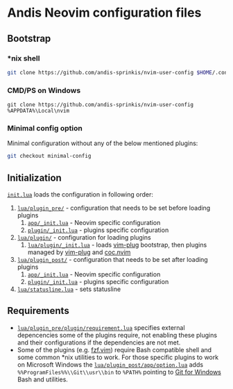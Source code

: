 # Andis Neovim configuration files

## Bootstrap

### *nix shell
```bash
git clone https://github.com/andis-sprinkis/nvim-user-config $HOME/.config/nvim
```

### CMD/PS on Windows
```dos
git clone https://github.com/andis-sprinkis/nvim-user-config %APPDATA%\Local\nvim
```

### Minimal config option

Minimal configuration without any of the below mentioned plugins:
```bash
git checkout minimal-config
```

## Initialization

[`init.lua`](init.lua) loads the configuration in following order:

1. [`lua/plugin_pre/`](lua/plugin_pre/) - configuration that needs to be set before loading plugins
   1. [`app/_init.lua`](lua/plugin_pre/app/_init.lua) - Neovim specific configuration
   1. [`plugin/_init.lua`](lua/plugin_pre/plugin/_init.lua) - plugins specific configuration
1. [`lua/plugin/`](lua/plugin/) - configuration for loading plugins
   1. [`lua/plugin/_init.lua`](lua/plugin/_init.lua) - loads [vim-plug](https://github.com/junegunn/vim-plug) bootstrap, then plugins managed by [vim-plug](https://github.com/junegunn/vim-plug) and [coc.nvim](https://github.com/neoclide/coc.nvim)
1. [`lua/plugin_post/`](lua/plugin_post/) - configuration that needs to be set after loading plugins
   1. [`app/_init.lua`](lua/plugin_post/app/_init.lua) - Neovim specific configuration
   1. [`plugin/_init.lua`](lua/plugin_post/plugin/_init.lua) - plugins specific configuration
1. [`lua/statusline.lua`](lua/statusline.lua) - sets statusline

## Requirements

- [`lua/plugin_pre/plugin/requirement.lua`](lua/plugin_pre/plugin/requirement.lua) specifies external depencencies some of the plugins require, not enabling these plugins and their configurations if the dependencies are not met.
- Some of the plugins (e.g. [fzf.vim](https://github.com/junegunn/fzf.vim)) require Bash compatible shell and some common \*nix utilities to work. For those specific plugins to work on Microsoft Windows the [`lua/plugin_post/app/option.lua`](lua/plugin_post/app/option.lua) adds `%%ProgramFiles%%\\Git\\usr\\bin` to `%PATH%` pointing to [Git for Windows](https://gitforwindows.org/) Bash and utilities.
